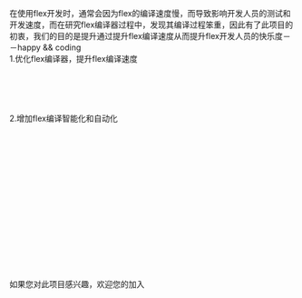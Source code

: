 在使用flex开发时，通常会因为flex的编译速度慢，而导致影响开发人员的测试和开发速度，而在研究flex编译器过程中，发现其编译过程笨重，因此有了此项目的初衷，我们的目的是提升通过提升flex编译速度从而提升flex开发人员的快乐度－－happy && coding<br>
1.优化flex编译器，提升flex编译速度<br>
<br>
<BR><br>
<br>
<br>
2.增加flex编译智能化和自动化<br>
<br>
<BR><br>
<br>
<br>
<br>
<br>
<BR><br>
<br>
<br>
<br>
<BR><br>
<br>
<br>
如果您对此项目感兴趣，欢迎您的加入<br>